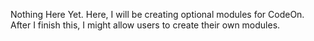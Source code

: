 Nothing Here Yet. Here, I will be creating optional modules for CodeOn. After I finish this, I might allow users to create their own modules.
